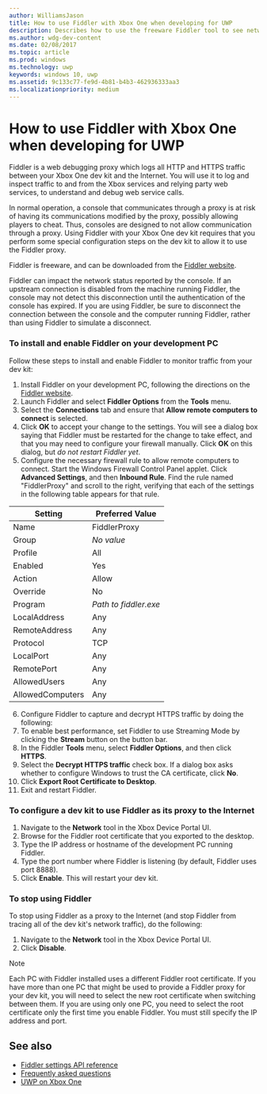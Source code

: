```yaml
---
author: WilliamsJason
title: How to use Fiddler with Xbox One when developing for UWP
description: Describes how to use the freeware Fiddler tool to see network traffic on a UWP Xbox One dev kit.
ms.author: wdg-dev-content
ms.date: 02/08/2017
ms.topic: article
ms.prod: windows
ms.technology: uwp
keywords: windows 10, uwp
ms.assetid: 9c133c77-fe9d-4b81-b4b3-462936333aa3
ms.localizationpriority: medium
---
```


# How to use Fiddler with Xbox One when developing for UWP

Fiddler is a web debugging proxy which logs all HTTP and HTTPS traffic between your Xbox One dev kit and the Internet. You will use it to log and inspect traffic to and from the Xbox services and relying party web services, to understand and debug web service calls. 

In normal operation, a console that communicates through a proxy is at risk of having its communications modified by the proxy, possibly allowing players to cheat. Thus, consoles are designed to not allow communication through a proxy. Using Fiddler with your Xbox One dev kit requires that you perform some special configuration steps on the dev kit to allow it to use the Fiddler proxy. 

Fiddler is freeware, and can be downloaded from the [Fiddler website](http://www.fiddler2.com/fiddler2/). 

Fiddler can impact the network status reported by the console. If an upstream connection is disabled from the machine running Fiddler, the console may not detect this disconnection until the authentication of the console has expired. If you are using Fiddler, be sure to disconnect the connection between the console and the computer running Fiddler, rather than using Fiddler to simulate a disconnect.

### To install and enable Fiddler on your development PC
Follow these steps to install and enable Fiddler to monitor traffic from your dev kit:

1. Install Fiddler on your development PC, following the directions on the [Fiddler website](http://www.fiddler2.com/fiddler2/). 
2. Launch Fiddler and select **Fiddler Options** from the **Tools** menu. 
3. Select the **Connections** tab and ensure that **Allow remote computers to connect** is selected. 
4. Click **OK** to accept your change to the settings. You will see a dialog box saying that Fiddler must be restarted for the change to take effect, and that you may need to configure your firewall manually. Click **OK** on this dialog, but *do not restart Fiddler yet*.
5. Configure the necessary firewall rule to allow remote computers to connect. Start the Windows Firewall Control Panel applet. Click **Advanced Settings**, and then **Inbound Rule**. Find the rule named "FiddlerProxy" and scroll to the right, verifying that each of the settings in the following table appears for that rule.
  
  | Setting           | Preferred Value                |
  | ----              | ----                           |
  | Name              | FiddlerProxy                   |
  | Group             | *No value* |
  | Profile           | All                            |
  | Enabled           | Yes                            |
  | Action            | Allow                          |
  | Override          | No                             |
  | Program           | *Path to fiddler.exe*          |
  | LocalAddress      | Any                            |
  | RemoteAddress     | Any                            |
  | Protocol          | TCP                            |
  | LocalPort         | Any                            |
  | RemotePort        | Any                            |
  | AllowedUsers      | Any                            |
  | AllowedComputers  | Any                            |


6. Configure Fiddler to capture and decrypt HTTPS traffic by doing the following:
  1. To enable best performance, set Fiddler to use Streaming Mode by clicking the **Stream** button on the button bar.
  2. In the Fiddler **Tools** menu, select **Fiddler Options**, and then click **HTTPS**.
  3. Select the **Decrypt HTTPS traffic** check box. If a dialog box asks whether to configure Windows to trust the CA certificate, click **No**.
  4. Click **Export Root Certificate to Desktop**.
7. Exit and restart Fiddler.

### To configure a dev kit to use Fiddler as its proxy to the Internet

1. Navigate to the **Network** tool in the Xbox Device Portal UI.
2. Browse for the Fiddler root certificate that you exported to the desktop. 
3. Type the IP address or hostname of the development PC running Fiddler.
4. Type the port number where Fiddler is listening (by default, Fiddler uses port 8888). 
5. Click **Enable**. This will restart your dev kit.

### To stop using Fiddler
To stop using Fiddler as a proxy to the Internet (and stop Fiddler from tracing all of the dev kit's network traffic), do the following:

1. Navigate to the **Network** tool in the Xbox Device Portal UI.
2. Click **Disable**.

> [!NOTE]
> Each PC with Fiddler installed uses a different Fiddler root certificate. If you have more than one PC that might be used to provide a Fiddler proxy for your dev kit, you will need to select the new root certificate when switching between them. If you are using only one PC, you need to select the root certificate only the first time you enable Fiddler. You must still specify the IP address and port.

## See also
- [Fiddler settings API reference](wdp-fiddler-api.md)
- [Frequently asked questions](frequently-asked-questions.md)
- [UWP on Xbox One](index.md)



